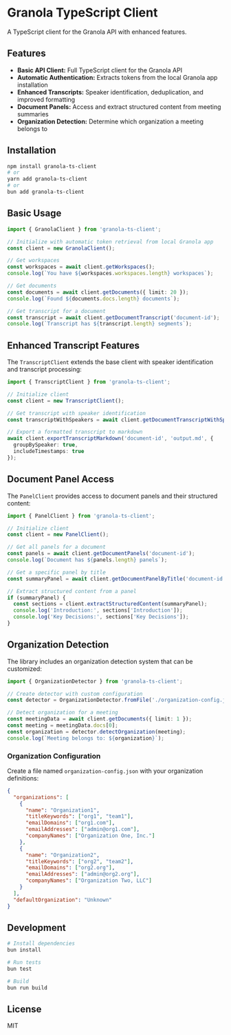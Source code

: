 # Granola TypeScript Client

A TypeScript client for the Granola API with enhanced features.

## Features

- **Basic API Client:** Full TypeScript client for the Granola API
- **Automatic Authentication:** Extracts tokens from the local Granola app installation
- **Enhanced Transcripts:** Speaker identification, deduplication, and improved formatting
- **Document Panels:** Access and extract structured content from meeting summaries
- **Organization Detection:** Determine which organization a meeting belongs to

## Installation

```bash
npm install granola-ts-client
# or
yarn add granola-ts-client
# or
bun add granola-ts-client
```

## Basic Usage

```typescript
import { GranolaClient } from 'granola-ts-client';

// Initialize with automatic token retrieval from local Granola app
const client = new GranolaClient();

// Get workspaces
const workspaces = await client.getWorkspaces();
console.log(`You have ${workspaces.workspaces.length} workspaces`);

// Get documents
const documents = await client.getDocuments({ limit: 20 });
console.log(`Found ${documents.docs.length} documents`);

// Get transcript for a document
const transcript = await client.getDocumentTranscript('document-id');
console.log(`Transcript has ${transcript.length} segments`);
```

## Enhanced Transcript Features

The `TranscriptClient` extends the base client with speaker identification and transcript processing:

```typescript
import { TranscriptClient } from 'granola-ts-client';

// Initialize client
const client = new TranscriptClient();

// Get transcript with speaker identification
const transcriptWithSpeakers = await client.getDocumentTranscriptWithSpeakers('document-id');

// Export a formatted transcript to markdown
await client.exportTranscriptMarkdown('document-id', 'output.md', {
  groupBySpeaker: true,
  includeTimestamps: true
});
```

## Document Panel Access

The `PanelClient` provides access to document panels and their structured content:

```typescript
import { PanelClient } from 'granola-ts-client';

// Initialize client
const client = new PanelClient();

// Get all panels for a document
const panels = await client.getDocumentPanels('document-id');
console.log(`Document has ${panels.length} panels`);

// Get a specific panel by title
const summaryPanel = await client.getDocumentPanelByTitle('document-id', 'Summary');

// Extract structured content from a panel
if (summaryPanel) {
  const sections = client.extractStructuredContent(summaryPanel);
  console.log('Introduction:', sections['Introduction']);
  console.log('Key Decisions:', sections['Key Decisions']);
}
```

## Organization Detection

The library includes an organization detection system that can be customized:

```typescript
import { OrganizationDetector } from 'granola-ts-client';

// Create detector with custom configuration
const detector = OrganizationDetector.fromFile('./organization-config.json');

// Detect organization for a meeting
const meetingData = await client.getDocuments({ limit: 1 });
const meeting = meetingData.docs[0];
const organization = detector.detectOrganization(meeting);
console.log(`Meeting belongs to: ${organization}`);
```

### Organization Configuration

Create a file named `organization-config.json` with your organization definitions:

```json
{
  "organizations": [
    {
      "name": "Organization1",
      "titleKeywords": ["org1", "team1"],
      "emailDomains": ["org1.com"],
      "emailAddresses": ["admin@org1.com"],
      "companyNames": ["Organization One, Inc."]
    },
    {
      "name": "Organization2",
      "titleKeywords": ["org2", "team2"],
      "emailDomains": ["org2.org"],
      "emailAddresses": ["admin@org2.org"],
      "companyNames": ["Organization Two, LLC"]
    }
  ],
  "defaultOrganization": "Unknown"
}
```

## Development

```bash
# Install dependencies
bun install

# Run tests
bun test

# Build
bun run build
```

## License

MIT